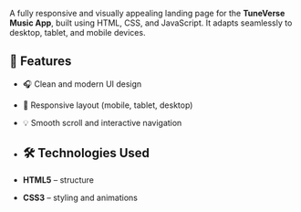 A fully responsive and visually appealing landing page for the **TuneVerse Music App**, built using HTML, CSS, and JavaScript. It adapts seamlessly to desktop, tablet, and mobile devices.
## 📌 Features

- 🎧 Clean and modern UI design
- 📱 Responsive layout (mobile, tablet, desktop)
- 💡 Smooth scroll and interactive navigation
- ## 🛠️ Technologies Used

- **HTML5** – structure
- **CSS3** – styling and animations
